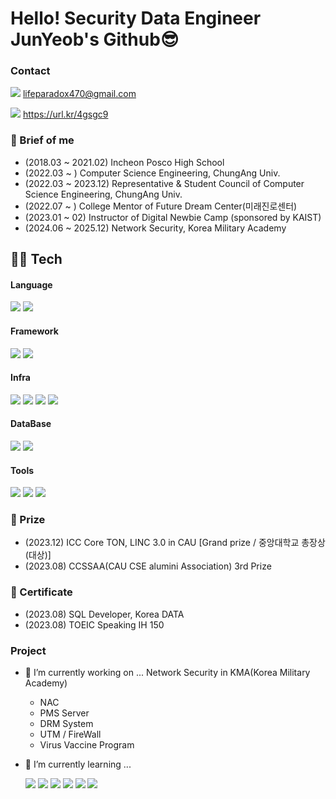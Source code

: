 <!--
**dev-0eum/dev-0eum** is a ✨ _special_ ✨ repository because its `README.md` (this file) appears on your GitHub profile.
https://velog.io/@oka1313/Github-%EA%B9%83%ED%97%88%EB%B8%8C-%ED%94%84%EB%A1%9C%ED%95%84-%EA%BE%B8%EB%AF%B8%EA%B8%B0
https://velog.io/@noyohanx/GIT-%ED%94%84%EB%A1%9C%ED%95%84-%ED%99%94%EB%A9%B4-%EA%BE%B8%EB%AF%B8%EA%B8%B0
-->
# Hello! Security Data Engineer JunYeob's Github😎
### Contact
![](https://img.shields.io/badge/Gmail-D14836?style=for-the-badge&logo=gmail&logoColor=white) 
lifeparadox470@gmail.com

![](https://img.shields.io/badge/LinkedIn-0077B5?style=for-the-badge&logo=linkedin&logoColor=white) 
https://url.kr/4gsgc9
### 💾 Brief of me
- (2018.03 ~ 2021.02) Incheon Posco High School 
- (2022.03 ~ ) Computer Science Engineering, ChungAng Univ. 
- (2022.03 ~ 2023.12) Representative & Student Council of Computer Science Engineering, ChungAng Univ.
- (2022.07 ~ ) College Mentor of Future Dream Center(미래진로센터)
- (2023.01 ~ 02) Instructor of Digital Newbie Camp (sponsored by KAIST)
- (2024.06 ~ 2025.12) Network Security, Korea Military Academy 


## 👨‍💻 Tech
#### Language
![](https://img.shields.io/badge/Python-3776AB?style=for-the-badge&logo=python&logoColor=white) ![](https://img.shields.io/badge/Java-ED8B00?style=for-the-badge&logo=openjdk&logoColor=white) ![]()
#### Framework
![](https://img.shields.io/badge/Next.js-000?logo=nextdotjs&logoColor=fff&style=for-the-badge) ![](https://img.shields.io/badge/Flutter-02569B?style=for-the-badge&logo=flutter&logoColor=white)
#### Infra
![](https://img.shields.io/badge/Amazon_AWS-FF9900?style=for-the-badge&logo=amazonaws&logoColor=white)
![](https://img.shields.io/badge/Linux-FCC624?style=for-the-badge&logo=linux&logoColor=black)
![](https://img.shields.io/badge/Gradle-02303A.svg?style=for-the-badge&logo=Gradle&logoColor=white)
![](https://img.shields.io/badge/splunk-%23000000.svg?style=for-the-badge&logo=splunk&logoColor=white)
#### DataBase
![](https://img.shields.io/badge/MySQL-00000F?style=for-the-badge&logo=mysql&logoColor=white) ![](https://img.shields.io/badge/MongoDB-4EA94B?style=for-the-badge&logo=mongodb&logoColor=white)
#### Tools
![](https://img.shields.io/badge/GIT-E44C30?style=for-the-badge&logo=git&logoColor=white)
![](https://img.shields.io/badge/GitHub-100000?style=for-the-badge&logo=github&logoColor=white)
![](https://img.shields.io/badge/Notion-F3F3F3?style=for-the-badge&logo=notion&logoColor=black)

### 🏅 Prize
- (2023.12) ICC Core TON, LINC 3.0 in CAU [Grand prize / 중앙대학교 총장상(대상)]
- (2023.08) CCSSAA(CAU CSE alumini Association) 3rd Prize

### 📜 Certificate
- (2023.08) SQL Developer, Korea DATA
- (2023.08) TOEIC Speaking IH 150

### Project




- 🔭 I’m currently working on ...
  Network Security in KMA(Korea Military Academy)
  - NAC
  - PMS Server
  - DRM System
  - UTM / FireWall
  - Virus Vaccine Program
- 🌱 I’m currently learning ...
  
  ![](https://img.shields.io/badge/PostgreSQL-316192?style=for-the-badge&logo=postgresql&logoColor=white)
  ![](https://img.shields.io/badge/Spring-6DB33F?style=for-the-badge&logo=spring&logoColor=white)
  ![](https://img.shields.io/badge/Django-092E20?style=for-the-badge&logo=django&logoColor=white)
  ![](https://img.shields.io/badge/Flask-000000?style=for-the-badge&logo=flask&logoColor=white)
  ![](https://img.shields.io/badge/Airflow-F3F3F3?style=for-the-badge&logo=Apache%20Airflow&logoColor=white)
  ![](https://img.shields.io/badge/docker-%230db7ed.svg?style=for-the-badge&logo=docker&logoColor=white)

  <!--
- 👯 I’m looking to collaborate on ...
- 🤔 I’m looking for help with ...
- 💬 Ask me about ...
- 📫 How to reach me: ...
- 😄 Pronouns: ...
- ⚡ Fun fact: ...
-->


